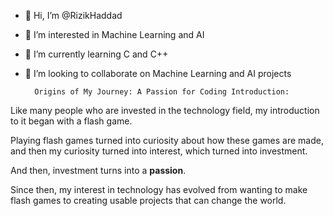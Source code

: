- 👋 Hi, I’m @RizikHaddad
- 👀 I’m interested in Machine Learning and AI
- 🌱 I’m currently learning C and C++
- 💞️ I’m looking to collaborate on Machine Learning and AI projects

        Origins of My Journey: A Passion for Coding Introduction:
Like many people who are invested in the technology field, my introduction to it began with a flash game. 

Playing flash games turned into curiosity about how these games are made, and then my curiosity turned into interest, which turned into investment. 

And then, investment turns into a **passion**.

Since then, my interest in technology has evolved from wanting to make flash games to creating usable projects that can change the world.

<!---
RizikHaddad/RizikHaddad is a ✨ special ✨ repository because its `README.md` (this file) appears on your GitHub profile.
You can click the Preview link to take a look at your changes.
--->

